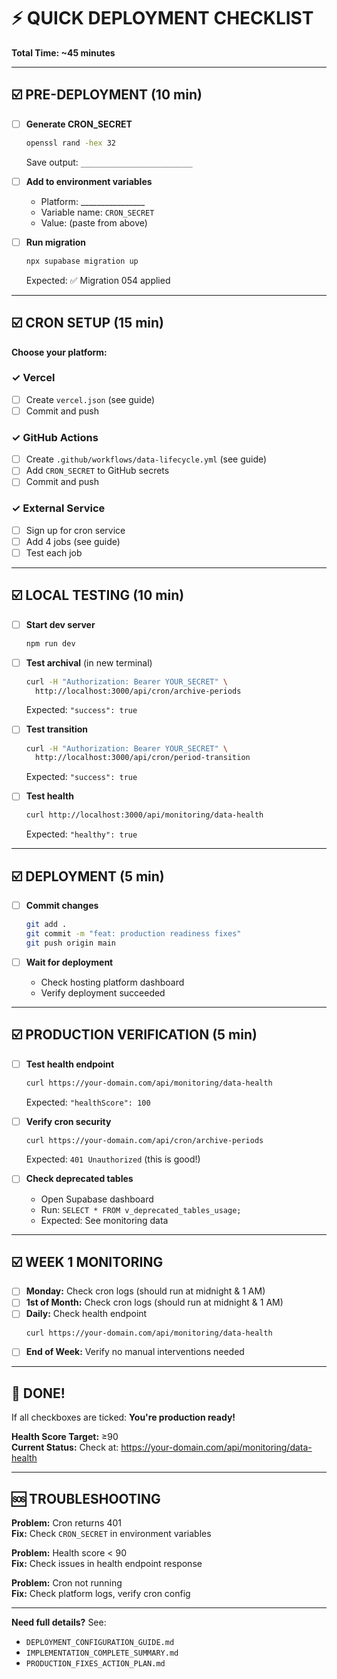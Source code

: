 # ⚡ QUICK DEPLOYMENT CHECKLIST

**Total Time: ~45 minutes**

---

## ☑️ PRE-DEPLOYMENT (10 min)

- [ ] **Generate CRON_SECRET**
  ```bash
  openssl rand -hex 32
  ```
  Save output: `_________________________`

- [ ] **Add to environment variables**
  - Platform: ________________
  - Variable name: `CRON_SECRET`
  - Value: (paste from above)

- [ ] **Run migration**
  ```bash
  npx supabase migration up
  ```
  Expected: ✅ Migration 054 applied

---

## ☑️ CRON SETUP (15 min)

**Choose your platform:**

### ✓ Vercel
- [ ] Create `vercel.json` (see guide)
- [ ] Commit and push

### ✓ GitHub Actions  
- [ ] Create `.github/workflows/data-lifecycle.yml` (see guide)
- [ ] Add `CRON_SECRET` to GitHub secrets
- [ ] Commit and push

### ✓ External Service
- [ ] Sign up for cron service
- [ ] Add 4 jobs (see guide)
- [ ] Test each job

---

## ☑️ LOCAL TESTING (10 min)

- [ ] **Start dev server**
  ```bash
  npm run dev
  ```

- [ ] **Test archival** (in new terminal)
  ```bash
  curl -H "Authorization: Bearer YOUR_SECRET" \
    http://localhost:3000/api/cron/archive-periods
  ```
  Expected: `"success": true`

- [ ] **Test transition**
  ```bash
  curl -H "Authorization: Bearer YOUR_SECRET" \
    http://localhost:3000/api/cron/period-transition
  ```
  Expected: `"success": true`

- [ ] **Test health**
  ```bash
  curl http://localhost:3000/api/monitoring/data-health
  ```
  Expected: `"healthy": true`

---

## ☑️ DEPLOYMENT (5 min)

- [ ] **Commit changes**
  ```bash
  git add .
  git commit -m "feat: production readiness fixes"
  git push origin main
  ```

- [ ] **Wait for deployment**
  - Check hosting platform dashboard
  - Verify deployment succeeded

---

## ☑️ PRODUCTION VERIFICATION (5 min)

- [ ] **Test health endpoint**
  ```bash
  curl https://your-domain.com/api/monitoring/data-health
  ```
  Expected: `"healthScore": 100`

- [ ] **Verify cron security**
  ```bash
  curl https://your-domain.com/api/cron/archive-periods
  ```
  Expected: `401 Unauthorized` (this is good!)

- [ ] **Check deprecated tables**
  - Open Supabase dashboard
  - Run: `SELECT * FROM v_deprecated_tables_usage;`
  - Expected: See monitoring data

---

## ☑️ WEEK 1 MONITORING

- [ ] **Monday:** Check cron logs (should run at midnight & 1 AM)
- [ ] **1st of Month:** Check cron logs (should run at midnight & 1 AM)
- [ ] **Daily:** Check health endpoint
  ```bash
  curl https://your-domain.com/api/monitoring/data-health
  ```
- [ ] **End of Week:** Verify no manual interventions needed

---

## 🎉 DONE!

If all checkboxes are ticked: **You're production ready!**

**Health Score Target:** ≥90  
**Current Status:** Check at: https://your-domain.com/api/monitoring/data-health

---

## 🆘 TROUBLESHOOTING

**Problem:** Cron returns 401  
**Fix:** Check `CRON_SECRET` in environment variables

**Problem:** Health score < 90  
**Fix:** Check issues in health endpoint response

**Problem:** Cron not running  
**Fix:** Check platform logs, verify cron config

---

**Need full details?** See:
- `DEPLOYMENT_CONFIGURATION_GUIDE.md`
- `IMPLEMENTATION_COMPLETE_SUMMARY.md`
- `PRODUCTION_FIXES_ACTION_PLAN.md`

